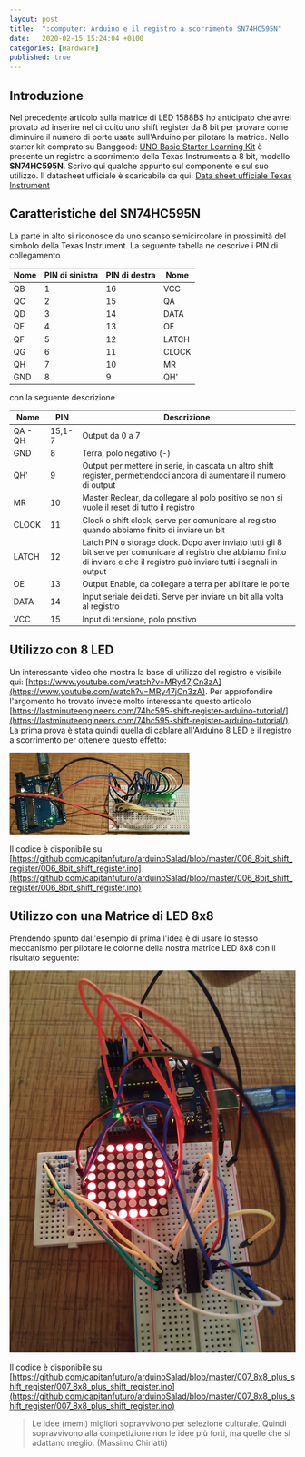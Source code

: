 ```yaml
---
layout: post
title:  ":computer: Arduino e il registro a scorrimento SN74HC595N"
date:   2020-02-15 15:24:04 +0100
categories: [Hardware]
published: true
---
```

## Introduzione
Nel precedente articolo sulla matrice di LED 1588BS ho anticipato che avrei provato ad inserire nel circuito uno shift register da 8 bit per provare come diminuire il numero di porte usate sull'Arduino per pilotare la matrice. Nello starter kit  comprato su Banggood: [UNO Basic Starter Learning Kit](https://www.banggood.com/UNO-Basic-Starter-Learning-Kit-Upgrade-Version-For-Arduino-p-970714.html?rmmds=myorder&cur_warehouse=CN) è presente un registro a scorrimento della Texas Instruments a 8 bit, modello **SN74HC595N**.
Scrivo qui qualche appunto sul componente e sul suo utilizzo. Il datasheet ufficiale è scaricabile da qui: [Data sheet ufficiale Texas Instrument](http://www.ti.com/lit/ds/symlink/sn74hc595.pdf)

## Caratteristiche del SN74HC595N

La parte in alto si riconosce da uno scanso semicircolare in prossimità del simbolo della Texas Instrument. La seguente tabella ne descrive i PIN di collegamento

| Nome| PIN di sinistra|PIN di destra|Nome|
|-------|--------|---------|---------|
| QB | 1 | 16 | VCC |
| QC | 2 | 15 | QA  |
| QD | 3 | 14 | DATA |
| QE | 4 | 13 | OE |
| QF | 5 | 12 | LATCH |
| QG | 6 | 11 | CLOCK |
| QH | 7 | 10 | MR |
| GND | 8 | 9 | QH' |

con la seguente descrizione

| Nome| PIN | Descrizione |
|-------|--------|--------|
| QA - QH | 15,1-7 | Output da 0 a 7 |
| GND |8 | Terra, polo negativo (-) |
| QH' | 9 | Output per mettere in serie, in cascata un altro shift register, permettendoci ancora di aumentare il numero di output |
| MR| 10 | Master Reclear, da collegare al polo positivo se non si vuole il reset di tutto il registro |
| CLOCK | 11 | Clock o shift clock, serve per comunicare al registro quando abbiamo finito di inviare un bit |
| LATCH | 12 | Latch PIN o storage clock. Dopo aver inviato tutti gli 8 bit serve per comunicare al registro che abbiamo finito di inviare e che il registro può inviare tutti i segnali in output |
| OE | 13 | Output Enable, da collegare a terra per abilitare le porte |
| DATA | 14 | Input seriale dei dati. Serve per inviare un bit alla volta al registro |
| VCC | 15 | Input di tensione, polo positivo |

## Utilizzo con 8 LED

Un interessante video che mostra la base di utilizzo del registro è visibile qui: [https://www.youtube.com/watch?v=MRy47jCn3zA](https://www.youtube.com/watch?v=MRy47jCn3zA).
Per approfondire l'argomento ho trovato invece molto interessante questo articolo [https://lastminuteengineers.com/74hc595-shift-register-arduino-tutorial/](https://lastminuteengineers.com/74hc595-shift-register-arduino-tutorial/).
La prima prova è stata quindi quella di cablare all'Arduino 8 LED e il registro a scorrimento per ottenere questo effetto:

![SN74HC595N](/assets/2020-02-15/shift-single-row.gif)

Il codice è disponibile su [https://github.com/capitanfuturo/arduinoSalad/blob/master/006_8bit_shift_register/006_8bit_shift_register.ino](https://github.com/capitanfuturo/arduinoSalad/blob/master/006_8bit_shift_register/006_8bit_shift_register.ino)

## Utilizzo con una Matrice di LED 8x8

Prendendo spunto dall'esempio di prima l'idea è di usare lo stesso meccanismo per pilotare le colonne della nostra matrice LED 8x8 con il risultato seguente:

![SN74HC595N+1588BS](/assets/2020-02-15/shift-matrix-led.jpg)

Il codice è disponibile su [https://github.com/capitanfuturo/arduinoSalad/blob/master/007_8x8_plus_shift_register/007_8x8_plus_shift_register.ino](https://github.com/capitanfuturo/arduinoSalad/blob/master/007_8x8_plus_shift_register/007_8x8_plus_shift_register.ino)

>Le idee (memi) migliori sopravvivono per selezione culturale. Quindi sopravvivono alla competizione non le idee più forti, ma quelle che si adattano meglio. (Massimo Chiriatti)
